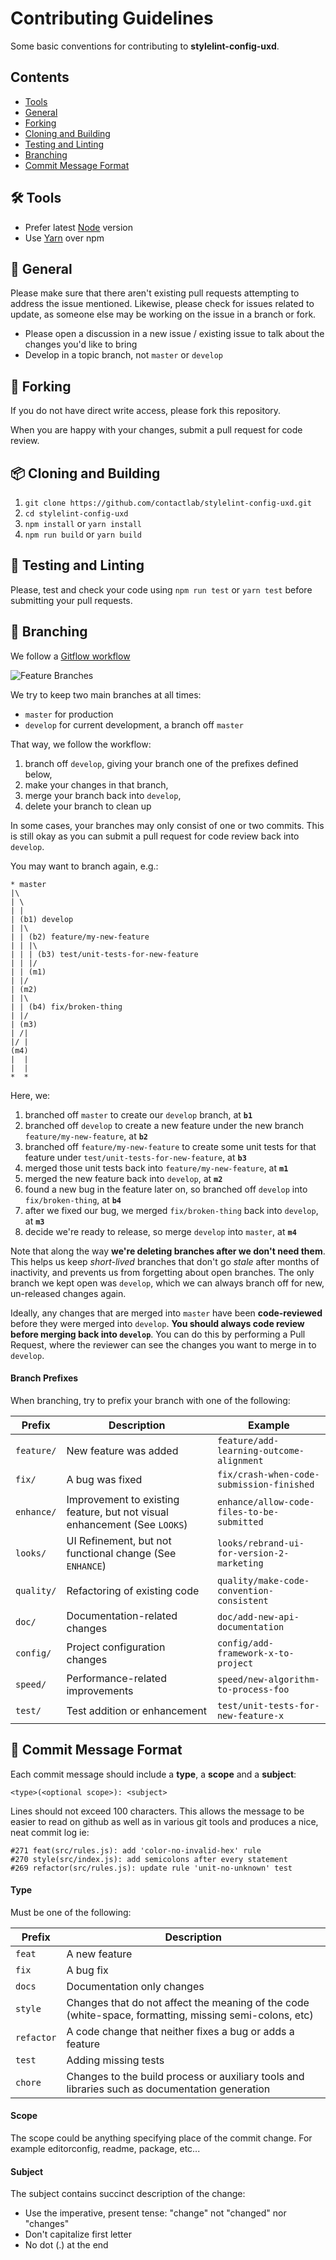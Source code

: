 # Contributing Guidelines
Some basic conventions for contributing to **stylelint-config-uxd**.

## Contents
- [Tools](#tools)
- [General](#general)
- [Forking](#forking)
- [Cloning and Building](#cloning-and-building)
- [Testing and Linting](#testing-and-linting)
- [Branching](#branching)
- [Commit Message Format](#commit-message-format)

## 🛠️ Tools
* Prefer latest [Node](https://nodejs.org/en/download/) version
* Use [Yarn](https://yarnpkg.com/lang/en/docs/install/) over npm

## 📝 General
Please make sure that there aren't existing pull requests attempting to address the issue mentioned. Likewise, please check for issues related to update, as someone else may be working on the issue in a branch or fork.

* Please open a discussion in a new issue / existing issue to talk about the changes you'd like to bring
* Develop in a topic branch, not `master` or `develop`

## 👷 Forking
If you do not have direct write access, please fork this repository.

When you are happy with your changes, submit a pull request for code review.

## 📦 Cloning and Building
1. `git clone https://github.com/contactlab/stylelint-config-uxd.git`
2. `cd stylelint-config-uxd`
3. `npm install` or `yarn install`
4. `npm run build` or `yarn build`

## 🚨 Testing and Linting
Please, test and check your code using `npm run test` or `yarn test` before submitting your pull requests.

## 🚧 Branching
We follow a [Gitflow workflow](https://www.atlassian.com/git/tutorials/comparing-workflows/gitflow-workflow)

![Feature Branches](http://puu.sh/lP4eT/43f3131730.png)

We try to keep two main branches at all times:

- `master` for production
- `develop` for current development, a branch off `master`

That way, we follow the workflow:

1. branch off `develop`, giving your branch one of the prefixes defined below,
2. make your changes in that branch,
3. merge your branch back into `develop`,
4. delete your branch to clean up

In some cases, your branches may only consist of one or two commits. This is still okay as you can submit a pull request for code review back into `develop`.

You may want to branch again, e.g.:

```
* master
|\
| \
| |
| (b1) develop
| |\
| | (b2) feature/my-new-feature
| | |\
| | | (b3) test/unit-tests-for-new-feature
| | |/
| | (m1)
| |/
| (m2)
| |\
| | (b4) fix/broken-thing
| |/
| (m3)
| /|
|/ |
(m4)
|  |
|  |
*  *
```

Here, we:

 1. branched off `master` to create our `develop` branch, at **`b1`**
 2. branched off `develop` to create a new feature under the new branch `feature/my-new-feature`, at **`b2`**
 3. branched off `feature/my-new-feature` to create some unit tests for that feature under `test/unit-tests-for-new-feature`, at **`b3`**
 4. merged those unit tests back into `feature/my-new-feature`, at **`m1`**
 5. merged the new feature back into `develop`, at **`m2`**
 6. found a new bug in the feature later on, so branched off `develop` into `fix/broken-thing`, at **`b4`**
 7. after we fixed our bug, we merged `fix/broken-thing` back into `develop`, at **`m3`**
 8. decide we're ready to release, so merge `develop` into `master`, at **`m4`**

Note that along the way **we're deleting branches after we don't need them**. This helps us keep *short-lived* branches that don't go *stale* after months of inactivity, and prevents us from forgetting about open branches. The only branch we kept open was `develop`, which we can always branch off for new, un-released changes again.

Ideally, any changes that are merged into `master` have been **code-reviewed** before they were merged into `develop`. **You should always code review before merging back into `develop`**. You can do this by performing a Pull Request, where the reviewer can see the changes you want to merge in to `develop`.

#### Branch Prefixes
When branching, try to prefix your branch with one of the following:

Prefix     | Description                                                               | Example
-----------|---------------------------------------------------------------------------|--------------------------------------------------------------------
`feature/` | New feature was added                                                     | `feature/add-learning-outcome-alignment`
`fix/`     | A bug was fixed                                                           | `fix/crash-when-code-submission-finished`
`enhance/` | Improvement to existing feature, but not visual enhancement (See `LOOKS`) | `enhance/allow-code-files-to-be-submitted`
`looks/`   | UI Refinement, but not functional change (See `ENHANCE`)                  | `looks/rebrand-ui-for-version-2-marketing`
`quality/` | Refactoring of existing code                                              | `quality/make-code-convention-consistent`
`doc/`     | Documentation-related changes                                             | `doc/add-new-api-documentation`
`config/`  | Project configuration changes                                             | `config/add-framework-x-to-project`
`speed/`   | Performance-related improvements                                          | `speed/new-algorithm-to-process-foo`
`test/`    | Test addition or enhancement                                              | `test/unit-tests-for-new-feature-x`

## 💬 Commit Message Format
Each commit message should include a **type**, a **scope** and a **subject**:

```
<type>(<optional scope>): <subject>
```

Lines should not exceed 100 characters. This allows the message to be easier to read on github as well as in various git tools and produces a nice, neat commit log ie:

```
#271 feat(src/rules.js): add 'color-no-invalid-hex' rule
#270 style(src/index.js): add semicolons after every statement
#269 refactor(src/rules.js): update rule 'unit-no-unknown' test
```

#### Type
Must be one of the following:

Prefix     | Description
-----------|-------------------------------------------------------------------------------------------------------
`feat`     | A new feature
`fix`      | A bug fix
`docs`     | Documentation only changes
`style`    | Changes that do not affect the meaning of the code (white-space, formatting, missing semi-colons, etc)
`refactor` | A code change that neither fixes a bug or adds a feature
`test`     | Adding missing tests
`chore`    | Changes to the build process or auxiliary tools and libraries such as documentation generation

#### Scope
The scope could be anything specifying place of the commit change. For example editorconfig, readme, package, etc...

#### Subject
The subject contains succinct description of the change:

* Use the imperative, present tense: "change" not "changed" nor "changes"
* Don't capitalize first letter
* No dot (.) at the end